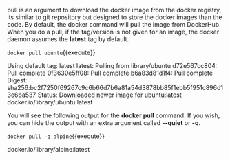 pull is an argument to download the docker image from the docker registry, its similar to git repository but designed to store the docker images than the code.
By default, the docker command will pull the image from DockerHub. When you do a pull, if the tag/version is not given for an image, the docker daemon assumes 
the **latest** tag by default.

`docker pull ubuntu`{{execute}}

Using default tag: latest
latest: Pulling from library/ubuntu
d72e567cc804: Pull complete 
0f3630e5ff08: Pull complete 
b6a83d81d1f4: Pull complete 
Digest: sha256:bc2f7250f69267c9c6b66d7b6a81a54d3878bb85f1ebb5f951c896d13e6ba537
Status: Downloaded newer image for ubuntu:latest
docker.io/library/ubuntu:latest

You will see the following output for the **docker pull** command. If you wish, you can hide the output with an extra argument called **--quiet** or **-q**.

`docker pull -q alpine`{{execute}}

docker.io/library/alpine:latest

